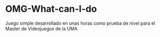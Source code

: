 # OMG-What-can-I-do
Juego simple desarrollado en unas horas como prueba de nivel para el Master de Videojuegos de la UMA
